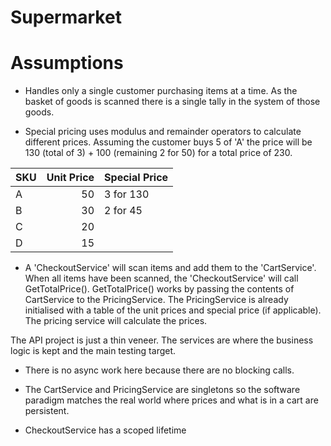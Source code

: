 # Supermarket

# Assumptions

* Handles only a single customer purchasing items at a time. As the basket of goods is scanned there is a single tally in the system
of those goods.

* Special pricing uses modulus and remainder operators to calculate different prices. Assuming the customer buys 5 of 'A' the price will 
be 130 (total of 3) + 100 (remaining 2 for 50) for a total price of 230.

| SKU | Unit Price | Special Price |
|-----|-----------:|---------------|
| A   | 50     	   | 3 for 130     |
| B   | 30     	   | 2 for 45      |
| C   | 20     	   |               |
| D   | 15     	   |               |

* A 'CheckoutService' will scan items and add them to the 'CartService'. When all items have been scanned, the 'CheckoutService' will call
GetTotalPrice(). GetTotalPrice() works by passing the contents of CartService to the PricingService. The PricingService is already initialised with 
a table of the unit prices and special price (if applicable). The pricing service will calculate the prices.

The API project is just a thin veneer. The services are where the business logic is kept and the main testing target.

* There is no async work here because there are no blocking calls.

* The CartService and PricingService are singletons so the software paradigm matches the real world where prices and what is in a cart
are persistent.

* CheckoutService has a scoped lifetime 